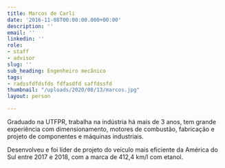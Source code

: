 ```yaml
---
title: Marcos de Carli
date: '2016-11-08T00:00:00.000+00:00'
description: ''
email: ''
linkedin: ''
role:
- staff
- advisor
slug: ''
sub_heading: Engenheiro mecânico
tags:
- radssfdfdsfds fdfasdfd saffdssfd
thumbnail: "/uploads/2020/08/13/marcos.jpg"
layout: person

---
```

Graduado na UTFPR, trabalha na indústria há mais de 3 anos, tem grande experiência com dimensionamento, motores de combustão, fabricação e projeto de componentes e máquinas industriais. 

Desenvolveu e foi líder de projeto do veículo mais eficiente da América do Sul entre 2017 e 2018, com a marca de 412,4 km/l com etanol.